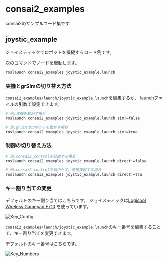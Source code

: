 # consai2_examples

consai2のサンプルコード集です


## joystic_example

ジョイスティックでロボットを操縦するコード例です。

次のコマンドでノードを起動します。

```sh
roslaunch consai2_examples joystic_example.launch
```

### 実機とgrSimの切り替え方法

`consai2_examples/launch/joystic_example.launch`を編集するか、
launchファイルの引数で設定できます。

```sh
# 例:実機を動かす場合
roslaunch consai2_examples joystic_example.launch sim:=false

# 例:grSimのロボットを動かす場合
roslaunch consai2_examples joystic_example.launch sim:=true
```

### 制御の切り替え方法


```sh
# 例:consai2_controlを経由する場合
roslaunch consai2_examples joystic_example.launch direct:=false

# 例:consai2_controlを経由せず、直接操縦する場合
roslaunch consai2_examples joystic_example.launch direct:=tru
```

### キー割り当ての変更

デフォルトのキー割り当てはこちらです。
ジョイスティックは[Logicool Wireless Gamepad F710](https://support.logicool.co.jp/ja_jp/product/wireless-gamepad-f710)
を使っています。

![Key_Config](https://github.com/SSL-Roots/consai2/blob/images/images/key_config_direct.png)

`consai2_examples/launch/joystic_example.launch`のキー番号を編集することで、キー割り当てを変更できます。

デフォルトのキー番号はこちらです。

![Key_Numbers](https://github.com/SSL-Roots/consai2/blob/images/images/key_numbders.png)

